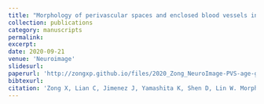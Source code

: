 ```yaml
---
title: "Morphology of perivascular spaces and enclosed blood vessels in young to middle-aged healthy adults at 7T: Dependences on age, brain region, and breathing gas"
collection: publications
category: manuscripts
permalink:
excerpt:
date: 2020-09-21
venue: 'Neuroimage'
slidesurl:
paperurl: 'http://zongxp.github.io/files/2020_Zong_NeuroImage-PVS-age-gas-dependence.pdf'
bibtexurl:
citation: 'Zong X, Lian C, Jimenez J, Yamashita K, Shen D, Lin W. Morphology of perivascular spaces and enclosed blood vessels in young to middle-aged healthy adults at 7T: Dependences on age, brain region, and breathing gas. Neuroimage. 2020 Sep;218:116978. doi: 10.1016/j.neuroimage.2020.116978. Epub 2020 May 21. PMID: 32447015; PMCID: PMC7485170.'
---
```

